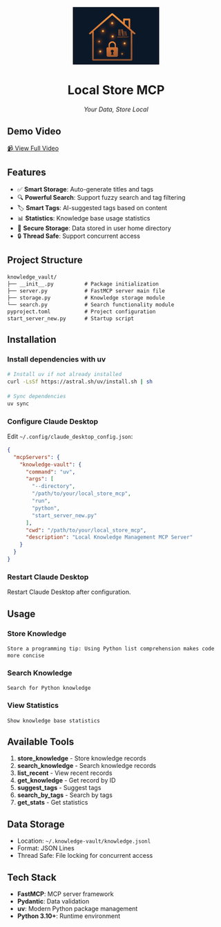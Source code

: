 <div align="center">
  <img src="assets/logo.png" alt="Project Logo" width="200"/>
  <h1>Local Store MCP</h1>
  <p><em>Your Data, Store Local</em></p>
</div>


## Demo Video
[📹 View Full Video](assets/introduce.mp4)


## Features

- ✅ **Smart Storage**: Auto-generate titles and tags
- 🔍 **Powerful Search**: Support fuzzy search and tag filtering
- 🏷️ **Smart Tags**: AI-suggested tags based on content
- 📊 **Statistics**: Knowledge base usage statistics
- 💾 **Secure Storage**: Data stored in user home directory
- 🔒 **Thread Safe**: Support concurrent access

## Project Structure

```
knowledge_vault/
├── __init__.py          # Package initialization
├── server.py            # FastMCP server main file
├── storage.py           # Knowledge storage module
└── search.py            # Search functionality module
pyproject.toml           # Project configuration
start_server_new.py      # Startup script
```

## Installation

### Install dependencies with uv

```bash
# Install uv if not already installed
curl -LsSf https://astral.sh/uv/install.sh | sh

# Sync dependencies
uv sync
```

### Configure Claude Desktop

Edit `~/.config/claude_desktop_config.json`:

```json
{
  "mcpServers": {
    "knowledge-vault": {
      "command": "uv",
      "args": [
        "--directory",
        "/path/to/your/local_store_mcp",
        "run",
        "python",
        "start_server_new.py"
      ],
      "cwd": "/path/to/your/local_store_mcp",
      "description": "Local Knowledge Management MCP Server"
    }
  }
}
```

### Restart Claude Desktop

Restart Claude Desktop after configuration.

## Usage

### Store Knowledge
```
Store a programming tip: Using Python list comprehension makes code more concise
```

### Search Knowledge
```
Search for Python knowledge
```

### View Statistics
```
Show knowledge base statistics
```

## Available Tools

1. **store_knowledge** - Store knowledge records
2. **search_knowledge** - Search knowledge records
3. **list_recent** - View recent records
4. **get_knowledge** - Get record by ID
5. **suggest_tags** - Suggest tags
6. **search_by_tags** - Search by tags
7. **get_stats** - Get statistics

## Data Storage

- Location: `~/.knowledge-vault/knowledge.jsonl`
- Format: JSON Lines
- Thread Safe: File locking for concurrent access

## Tech Stack

- **FastMCP**: MCP server framework
- **Pydantic**: Data validation
- **uv**: Modern Python package management
- **Python 3.10+**: Runtime environment

